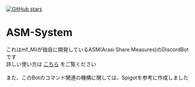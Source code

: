 [![GitHub stars](https://img.shields.io/github/stars/mf-Mii/ASM-System.svg?style=social&label=Stars&style=flat)](https://github.com/mf-Mii/ASM-System/stargazers)

# ASM-System
これはmf_Miiが独自に開発しているASM(Arasi Share Measures)のDiscordBotです<br>
詳しい使い方は [こちら](https://asm.mfmii.ml/bot) をご覧ください<br>
<br>
また、このBotのコマンド関連の機構に関しては、Spigotを参考に作成しました
